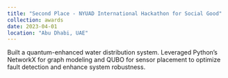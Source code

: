 ```yaml
---
title: "Second Place - NYUAD International Hackathon for Social Good"
collection: awards
date: 2023-04-01
location: "Abu Dhabi, UAE"
---
```


Built a quantum-enhanced water distribution system. Leveraged Python’s NetworkX for graph modeling and QUBO for sensor placement to optimize fault detection and enhance system robustness.
